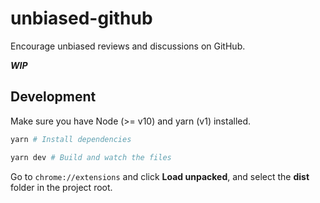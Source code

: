 # unbiased-github

Encourage unbiased reviews and discussions on GitHub.

**_WIP_**

## Development

Make sure you have Node (>= v10) and yarn (v1) installed.

```bash
yarn # Install dependencies

yarn dev # Build and watch the files
```

Go to `chrome://extensions` and click **Load unpacked**, and select the **dist** folder in the project root.
